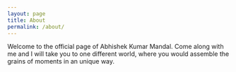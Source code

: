 ```yaml
---
layout: page
title: About
permalink: /about/
---
```


Welcome to the official page of Abhishek Kumar Mandal. Come along with me 
  and I will take you to one different world, where you would assemble the grains of moments in an unique way.
